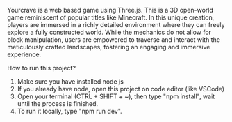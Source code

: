 Yourcrave is a web based game using Three.js. This is a 3D open-world game reminiscent of popular titles like Minecraft. In this unique creation, players are immersed in a richly detailed environment where they can freely explore a fully constructed world. While the mechanics do not allow for block manipulation, users are empowered to traverse and interact with the meticulously crafted landscapes, fostering an engaging and immersive experience.

How to run this project?
1. Make sure you have installed node js
2. If you already have node, open this project on code editor (like VSCode)
3. Open your terminal (CTRL + SHIFT + ~), then type "npm install", wait until the process is finished.
4. To run it locally, type "npm run dev".
